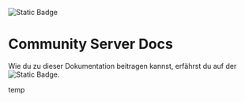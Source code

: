 ![Static Badge](https://img.shields.io/badge/Community_Server_Docs-%231B9F8E?style=for-the-badge&logo=readme&logoColor=000&link=https%3A%2F%2Fserver.castcrafter.de%2F)

# Community Server Docs

Wie du zu dieser Dokumentation beitragen kannst, erfährst du auf der ![Static Badge](https://img.shields.io/badge/Dokumentationsseite-%231B9F8E?style=flat&logo=readme&logoColor=000&link=https%3A%2F%2Fserver.castcrafter.de%2Fdoc-contribution.html).

temp
